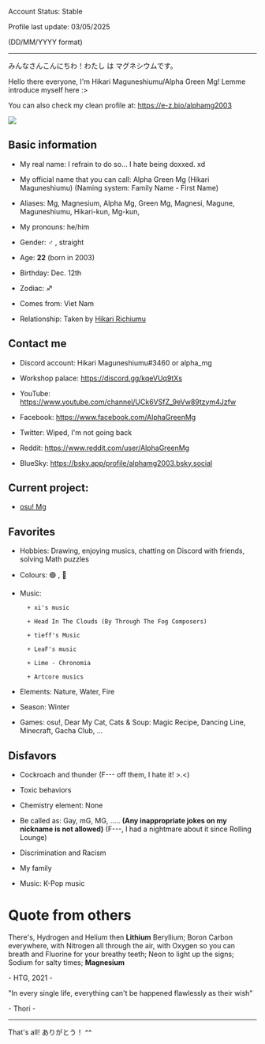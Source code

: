 Account Status: Stable

Profile last update: 03/05/2025 

(DD/MM/YYYY format)

---

みんなさんこんにちわ！わたし は マグネシウムです。  

Hello there everyone, I'm Hikari Maguneshiumu/Alpha Green Mg! Lemme introduce myself here :>

You can also check my clean profile at: https://e-z.bio/alphamg2003

![](https://osu-sig.vercel.app/card?user=Alpha%20Green%20Mg&mode=catch&lang=en&animation=true&hue=125) 

## Basic information
- My real name: I refrain to do so... I hate being doxxed. xd

- My official name that you can call: Alpha Green Mg (Hikari Maguneshiumu) (Naming system: Family Name - First Name)

- Aliases: Mg, Magnesium, Alpha Mg, Green Mg, Magnesi, Magune, Maguneshiumu, Hikari-kun, Mg-kun, 

- My pronouns: he/him

- Gender: ♂️ , straight

- Age: **22** (born in 2003)

- Birthday: Dec. 12th

- Zodiac: ♐

- Comes from: Viet Nam

- Relationship: Taken by [Hikari Richiumu](https://github.com/hikari2006)

## Contact me

- Discord account: Hikari Maguneshiumu#3460 or alpha_mg

- Workshop palace: https://discord.gg/kqeVUq9tXs

- YouTube: https://www.youtube.com/channel/UCk6VSfZ_9eVw89tzym4Jzfw

- Facebook: https://www.facebook.com/AlphaGreenMg

- Twitter: Wiped, I'm not going back

- Reddit: https://www.reddit.com/user/AlphaGreenMg

- BlueSky: https://bsky.app/profile/alphamg2003.bsky.social

## Current project:

- [osu! Mg](https://github.com/alphamg2003/osu-mg-reload)

## Favorites
- Hobbies: Drawing, enjoying musics, chatting on Discord with friends, solving Math puzzles

- Colours: 🟢 , 🔵

- Music:

        + xi's music
        
        + Head In The Clouds (By Through The Fog Composers)
        
        + tieff's Music
        
        + LeaF's music
        
        + Lime - Chronomia
        
        + Artcore musics
        
- Elements: Nature, Water, Fire

- Season: Winter

- Games: osu!, Dear My Cat, Cats & Soup: Magic Recipe, Dancing Line, Minecraft, Gacha Club, ...

## Disfavors

- Cockroach and thunder (F--- off them, I hate it! >.<)
    
- Toxic behaviors

- Chemistry element: None
    
- Be called as: Gay, mG, MG, ..... **(Any inappropriate jokes on my nickname is not allowed)** (F---, I had a nightmare about it since Rolling Lounge)
    
- Discrimination and Racism
    
- My family
    
- Music: K-Pop music


# Quote from others

There's, Hydrogen and Helium then **Lithium** Beryllium; Boron Carbon everywhere, with Nitrogen all through the air, with Oxygen so you can breath and Fluorine for your breathy teeth; Neon to light up the signs; Sodium for salty times; **Magnesium** 

\- HTG, 2021 -

"In every single life, everything can't be happened flawlessly as their wish"

\- Thori -

---

That's all! ありがとう！ ^^


<!---
greenmg2003/greenmg2003 is a ✨ special ✨ repository because its `README.md` (this file) appears on your GitHub profile.
You can click the Preview link to take a look at your changes.
--->
